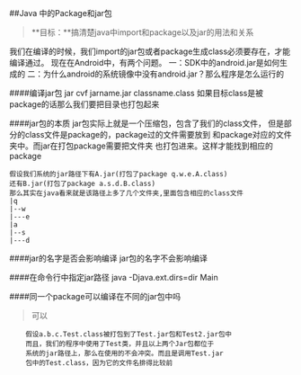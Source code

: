 ##Java 中的Package和jar包
>**目标：**搞清楚java中import和package以及jar的用法和关系

我们在编译的时候，我们import的jar包或者package生成class必须要存在，才能编译通过。
现在在Android中，有两个问题。
一：SDK中的android.jar是如何生成的
二：为什么android的系统镜像中没有android.jar？那么程序是怎么运行的

####编译jar包
    jar cvf jarname.jar classname.class
    如果目标class是被package的话那么我们要把目录也打包起来

####jar包的本质
    jar包实际上就是一个压缩包，包含了我们的class文件，
    但是部分的class文件是package的，package过的文件需要放到
    和package对应的文件夹中。而jar在打包package需要把文件夹
    也打包进来。这样才能找到相应的package

    假设我们系统的jar路径下有A.jar(打包了package q.w.e.A.class)
    还有B.jar(打包了package a.s.d.B.class)
    那么其实在java看来就是该路径上多了几个文件夹,里面包含相应的class文件
    |q
    |--w
    |---e
    |a
    |--s
    |---d    

####jar的名字是否会影响编译
jar包的名字不会影响编译

####在命令行中指定jar路径
java -Djava.ext.dirs=dir Main

####同一个package可以编译在不同的jar包中吗
>可以

        假设a.b.c.Test.class被打包到了Test.jar包和Test2.jar包中
        而且，我们的程序中使用了Test类，并且以上两个Jar包都位于
        系统的jar路径上，那么在使用的不会冲突。而且是调用Test.jar
        包中的Test.class，因为它的文件名排得比较前